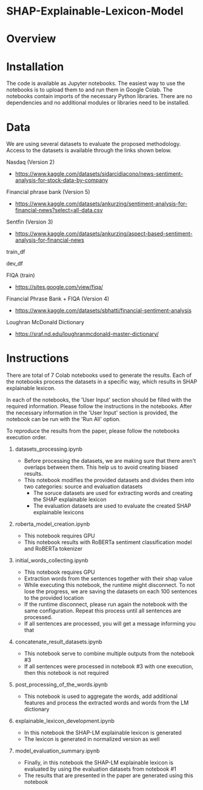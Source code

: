 # SHAP-Explainable-Lexicon-Model


# Overview



# Installation
The code is available as Jupyter notebooks. The easiest way to use the notebooks is to upload them to and run them in Google Colab. The notebooks contain imports of the necessary Python libraries. There are no dependencies and no additional modules or libraries need to be installed.

# Data
We are using several datasets to evaluate the proposed methodology. Access to the datasets is available through the links shown below.

Nasdaq (Version 2)
 - https://www.kaggle.com/datasets/sidarcidiacono/news-sentiment-analysis-for-stock-data-by-company

Financial phrase bank (Version 5)
 - https://www.kaggle.com/datasets/ankurzing/sentiment-analysis-for-financial-news?select=all-data.csv
 
Sentfin (Version 3)
 - https://www.kaggle.com/datasets/ankurzing/aspect-based-sentiment-analysis-for-financial-news
  
train_df

dev_df

FIQA (train)
 - https://sites.google.com/view/fiqa/

Financial Phrase Bank + FIQA (Version 4)
 - https://www.kaggle.com/datasets/sbhatti/financial-sentiment-analysis
  
Loughran McDonald Dictionary
 - https://sraf.nd.edu/loughranmcdonald-master-dictionary/
  

# Instructions
There are total of 7 Colab notebooks used to generate the results. Each of the notebooks process the datasets in a specific way, which results in SHAP explainable lexicon. 

In each of the notebooks, the 'User Input' section should be filled with the required information. Please follow the instructions in the notebooks. 
After the necessary information in the 'User Input' section is provided, the notebook can be run with the 'Run All' option.

To reproduce the results from the paper, please follow the notebooks execution order.

1. datasets_processing.ipynb
    - Before processing the datasets, we are making sure that there aren't overlaps between them. This help us to avoid creating biased results. 
    - This notebook modifies the provided datasets and divides them into two categories: source and evaluation datasets
      - The soruce datasets are used for extracting words and creating the SHAP explainable lexicon
      - The evaluation datasets are used to evaluate the created SHAP explainable lexicons

2. roberta_model_creation.ipynb
    - This notebook requires GPU
    - This notebook results with RoBERTa sentiment classification model and RoBERTa tokenizer
  
3. initial_words_collecting.ipynb
    - This notebook requires GPU
    - Extraction words from the sentences together with their shap value
    - While executing this notebook, the runtime might disconnect. To not lose the progress, we are saving the datasets on each 100 sentences to the provided location
    - If the runtime disconnect, please run again the notebook with the same configuration. Repeat this process until all sentences are processed.
    - If all sentences are processed, you will get a message informing you that

4. concatenate_result_datasets.ipynb
    - This notebook serve to combine multiple outputs from the notebook #3
    - If all sentences were processed in notebook #3 with one execution, then this notebook is not required

5. post_processing_of_the_words.ipynb
    - This notebook is used to aggregate the words, add additional features and process the extracted words and words from the LM dictionary
  
6. explainable_lexicon_development.ipynb
    - In this notebook the SHAP-LM explainable lexicon is generated
    - The lexicon is generated in normalized version as well
  
7. model_evaluation_summary.ipynb
    - Finally, in this notebook the SHAP-LM explainable lexicon is evaluated by using the evaluation datasets from notebook #1
    - The results that are presented in the paper are generated using this notebook
